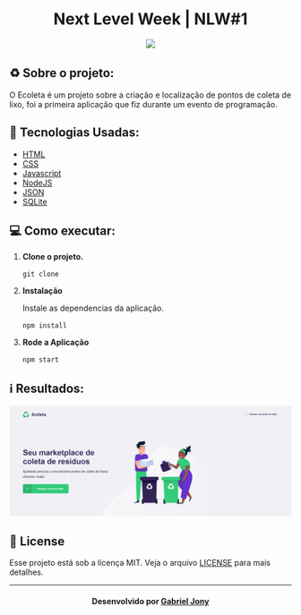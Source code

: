 <h1 align="center">
    Next Level Week | NLW#1
</h1>

<p align="center">
  <img src="public/assets/icones/logo.svg">
</p>

## ♻️ Sobre o projeto:
O Ecoleta é um projeto sobre a criação e localização de pontos de coleta de lixo, foi a primeira aplicação que fiz durante um evento de programação.

## 🚀 Tecnologias Usadas:

- [HTML](https://www.w3schools.com/html/)
- [CSS](https://developer.mozilla.org/pt-BR/docs/Web/CSS)
- [Javascript](https://developer.mozilla.org/pt-BR/docs/Aprender/JavaScript)
- [NodeJS](https://nodejs.org/)
- [JSON](https://www.json.org/json-pt.html)
- [SQLite](https://www.sqlite.org/index.html)

## 💻 Como executar:

1.  **Clone o projeto.**

    ```shell
    git clone 
    ```

2.  **Instalação**

    Instale as dependencias da aplicação.

    ```shell
    npm install
    ```

3.  **Rode a Aplicação**

    ```shell
    npm start
    ```
    
 ## ℹ️ Resultados:
 
 ![TeladeInicio](./public/assets/telas&Gifs/TelaInicio.PNG) 

## 📝 License

Esse projeto está sob a licença MIT. Veja o arquivo [LICENSE](LICENSE.md) para mais detalhes.

---

<h4 align="center">
    Desenvolvido por <a href="https://www.linkedin.com/in/gabriel-jony/">Gabriel Jony</a>
</h4>
